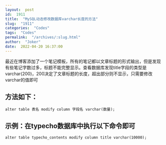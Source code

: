 ```yaml
---
layout:  post
id:  1911
title:  "MySQL动态修改数据库varchar长度的方法"
slug:  "1911"
categories:  "Codes"
tags:  "Codes"
permalink:  "/archives/:slug.html"
author:  "Joker"
date:  2022-04-20 16:37:00
---
```




最近在博客添加了一个笔记模板，所有的笔记都以文章标题的形式输出，但是发现有些笔记字数过多，标题不能完整显示。查看数据库发现title字段的类型是varchar(200)，200决定了文章标题的长度，超出部分则不显示，只需要修改varchar的值即可

<!--more-->

方法如下：
----------------------

    alter table 表名 modify column 字段名 varchar(数量);

示例：在typecho数据库中执行以下命令即可
----------------------

    alter table typecho_contents modify column title varchar(10000); 
